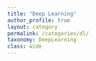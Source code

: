 ```yaml
---
title: "Deep Learning"
author_profile: true
layout: category
permalink: /categories/dl/
taxonomy: DeepLearning
class: wide
---
```

